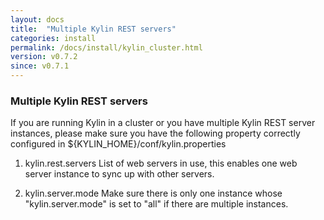 ```yaml
---
layout: docs
title:  "Multiple Kylin REST servers"
categories: install
permalink: /docs/install/kylin_cluster.html
version: v0.7.2
since: v0.7.1
---
```


### Multiple Kylin REST servers

If you are running Kylin in a cluster or you have multiple Kylin REST server instances, please make sure you have the following property correctly configured in ${KYLIN_HOME}/conf/kylin.properties

1. kylin.rest.servers 
	List of web servers in use, this enables one web server instance to sync up with other servers.
  
2. kylin.server.mode
	Make sure there is only one instance whose "kylin.server.mode" is set to "all" if there are multiple instances.